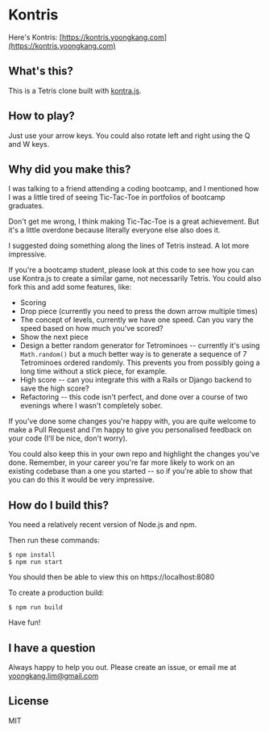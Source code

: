 # Kontris

Here's Kontris: [https://kontris.yoongkang.com](https://kontris.yoongkang.com)

## What's this?

This is a Tetris clone built with [kontra.js](https://straker.github.io/kontra/).

## How to play?

Just use your arrow keys. You could also rotate left and right using the Q and W keys.

## Why did you make this?

I was talking to a friend attending a coding bootcamp, and I mentioned how I was a little tired of seeing Tic-Tac-Toe in portfolios of bootcamp graduates.

Don't get me wrong, I think making Tic-Tac-Toe is a great achievement. But it's a little overdone because literally everyone else also does it.

I suggested doing something along the lines of Tetris instead. A lot more impressive.

If you're a bootcamp student, please look at this code to see how you can use Kontra.js to create a similar game, not necessarily Tetris. You could also fork this and add some features, like:

* Scoring
* Drop piece (currently you need to press the down arrow multiple times)
* The concept of levels, currently we have one speed. Can you vary the speed based on how much you've scored?
* Show the next piece
* Design a better random generator for Tetrominoes -- currently it's using `Math.random()` but a much better way is to generate a sequence of 7 Tetrominoes ordered randomly. This prevents you from possibly going a long time without a stick piece, for example.
* High score -- can you integrate this with a Rails or Django backend to save the high score?
* Refactoring -- this code isn't perfect, and done over a course of two evenings where I wasn't completely sober.

If you've done some changes you're happy with, you are quite welcome to make a Pull Request and I'm happy to give you personalised feedback on your code (I'll be nice, don't worry).

You could also keep this in your own repo and highlight the changes you've done. Remember, in your career you're far more likely to work on an existing codebase than a one you started -- so if you're able to show that you can do this it would be very impressive.

## How do I build this?

You need a relatively recent version of Node.js and npm.

Then run these commands:

```
$ npm install
$ npm run start
```

You should then be able to view this on https://localhost:8080

To create a production build:

```
$ npm run build
```

Have fun!

## I have a question

Always happy to help you out. Please create an issue, or email me at yoongkang.lim@gmail.com

## License

MIT